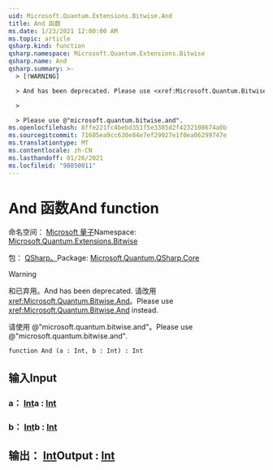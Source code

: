```yaml
---
uid: Microsoft.Quantum.Extensions.Bitwise.And
title: And 函数
ms.date: 1/23/2021 12:00:00 AM
ms.topic: article
qsharp.kind: function
qsharp.namespace: Microsoft.Quantum.Extensions.Bitwise
qsharp.name: And
qsharp.summary: >-
  > [!WARNING]

  > And has been deprecated. Please use <xref:Microsoft.Quantum.Bitwise.And> instead.

  >

  > Please use @"microsoft.quantum.bitwise.and".
ms.openlocfilehash: 8ffe221fc4bebd351f5e3385d2f4232108674a0b
ms.sourcegitcommit: 71605ea9cc630e84e7ef29027e1f0ea06299747e
ms.translationtype: MT
ms.contentlocale: zh-CN
ms.lasthandoff: 01/26/2021
ms.locfileid: "98850011"
---
```

# <a name="and-function"></a><span data-ttu-id="362b3-102">And 函数</span><span class="sxs-lookup"><span data-stu-id="362b3-102">And function</span></span>

<span data-ttu-id="362b3-103">命名空间： [Microsoft 量子](xref:Microsoft.Quantum.Extensions.Bitwise)</span><span class="sxs-lookup"><span data-stu-id="362b3-103">Namespace: [Microsoft.Quantum.Extensions.Bitwise](xref:Microsoft.Quantum.Extensions.Bitwise)</span></span>

<span data-ttu-id="362b3-104">包： [QSharp。](https://nuget.org/packages/Microsoft.Quantum.QSharp.Core)</span><span class="sxs-lookup"><span data-stu-id="362b3-104">Package: [Microsoft.Quantum.QSharp.Core](https://nuget.org/packages/Microsoft.Quantum.QSharp.Core)</span></span>


> [!WARNING]
> <span data-ttu-id="362b3-105">和已弃用。</span><span class="sxs-lookup"><span data-stu-id="362b3-105">And has been deprecated.</span></span> <span data-ttu-id="362b3-106">请改用 <xref:Microsoft.Quantum.Bitwise.And>。</span><span class="sxs-lookup"><span data-stu-id="362b3-106">Please use <xref:Microsoft.Quantum.Bitwise.And> instead.</span></span>
>
> <span data-ttu-id="362b3-107">请使用 @"microsoft.quantum.bitwise.and"。</span><span class="sxs-lookup"><span data-stu-id="362b3-107">Please use @"microsoft.quantum.bitwise.and".</span></span>



```qsharp
function And (a : Int, b : Int) : Int
```


## <a name="input"></a><span data-ttu-id="362b3-108">输入</span><span class="sxs-lookup"><span data-stu-id="362b3-108">Input</span></span>

### <a name="a--int"></a><span data-ttu-id="362b3-109">a： [Int](xref:microsoft.quantum.lang-ref.int)</span><span class="sxs-lookup"><span data-stu-id="362b3-109">a : [Int](xref:microsoft.quantum.lang-ref.int)</span></span>




### <a name="b--int"></a><span data-ttu-id="362b3-110">b： [Int](xref:microsoft.quantum.lang-ref.int)</span><span class="sxs-lookup"><span data-stu-id="362b3-110">b : [Int](xref:microsoft.quantum.lang-ref.int)</span></span>





## <a name="output--int"></a><span data-ttu-id="362b3-111">输出： [Int](xref:microsoft.quantum.lang-ref.int)</span><span class="sxs-lookup"><span data-stu-id="362b3-111">Output : [Int](xref:microsoft.quantum.lang-ref.int)</span></span>

